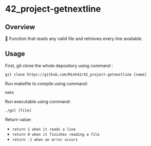 # 42_project-getnextline

## Overview
📖 Function that reads any valid file and retrieves every line available.

## Usage

First, git clone the whole depository using command : 

`git clone https://github.com/Minh42/42_project-getnextline [name]`

Run makefile to compile using command:  

`make`

Run executable using command:  

`./gnl [file]`

Return value:
* `return 1 when it reads a line`
* `return 0 when it finishes reading a file`
* `return -1 when an error occurs`
